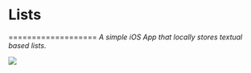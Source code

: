 # Lists
===================
*A simple iOS App that locally stores textual based lists.*

![](http://ryancortez.com/List-EditListItem-GIF.gif)
